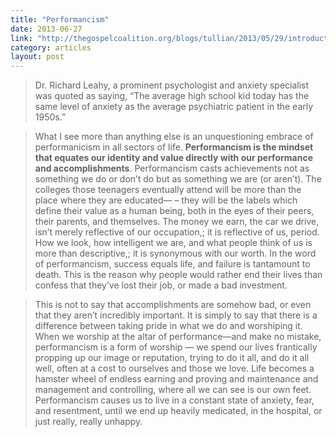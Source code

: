 ```yaml
---
title: "Performancism"
date: 2013-06-27
link: "http://thegospelcoalition.org/blogs/tullian/2013/05/29/introduction-to-one-way-love/"
category: articles
layout: post
---
```


> Dr. Richard Leahy, a prominent psychologist and anxiety specialist was quoted
> as saying, “The average high school kid today has the same level of anxiety as
> the average psychiatric patient in the early 1950s.”

> What I see more than anything else is an unquestioning embrace of
> performanicism in all sectors of life. **Performancism is the mindset that
> equates our identity and value directly with our performance and
> accomplishments**. Performancism casts achievements not as something we do or
> don’t do but as something we are (or aren’t). The colleges those teenagers
> eventually attend will be more than the place where they are educated— – they
> will be the labels which define their value as a human being, both in the eyes
> of their peers, their parents, and themselves. The money we earn, the car we
> drive, isn’t merely reflective of our occupation,; it is reflective of us,
> period. How we look, how intelligent we are, and what people think of us is
> more than descriptive,; it is synonymous with our worth. In the word of
> performancism, success equals life, and failure is tantamount to death. This
> is the reason why people would rather end their lives than confess that
> they’ve lost their job, or made a bad investment.

> This is not to say that accomplishments are somehow bad, or even that they
> aren’t incredibly important. It is simply to say that there is a difference
> between taking pride in what we do and worshiping it. When we worship at the
> altar of performance—and make no mistake, performancism is a form of worship —
> we spend our lives frantically propping up our image or reputation, trying to
> do it all, and do it all well, often at a cost to ourselves and those we love.
> Life becomes a hamster wheel of endless earning and proving and maintenance
> and management and controlling, where all we can see is our own feet.
> Performancism causes us to live in a constant state of anxiety, fear, and
> resentment, until we end up heavily medicated, in the hospital, or just
> really, really unhappy.
